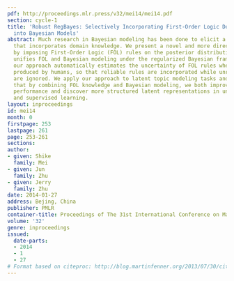 ```yaml
---
pdf: http://proceedings.mlr.press/v32/mei14/mei14.pdf
section: cycle-1
title: 'Robust RegBayes: Selectively Incorporating First-Order Logic Domain Knowledge
  into Bayesian Models'
abstract: Much research in Bayesian modeling has been done to elicit a prior distribution
  that incorporates domain knowledge. We present a novel and more direct approach
  by imposing First-Order Logic (FOL) rules on the posterior distribution. Our approach
  unifies FOL and Bayesian modeling under the regularized Bayesian framework. In addition,
  our approach automatically estimates the uncertainty of FOL rules when they are
  produced by humans, so that reliable rules are incorporated while unreliable ones
  are ignored. We apply our approach to latent topic modeling tasks and demonstrate
  that by combining FOL knowledge and Bayesian modeling, we both improve the task
  performance and discover more structured latent representations in unsupervised
  and supervised learning.
layout: inproceedings
id: mei14
month: 0
firstpage: 253
lastpage: 261
page: 253-261
sections: 
author:
- given: Shike
  family: Mei
- given: Jun
  family: Zhu
- given: Jerry
  family: Zhu
date: 2014-01-27
address: Bejing, China
publisher: PMLR
container-title: Proceedings of The 31st International Conference on Machine Learning
volume: '32'
genre: inproceedings
issued:
  date-parts:
  - 2014
  - 1
  - 27
# Format based on citeproc: http://blog.martinfenner.org/2013/07/30/citeproc-yaml-for-bibliographies/
---
```

